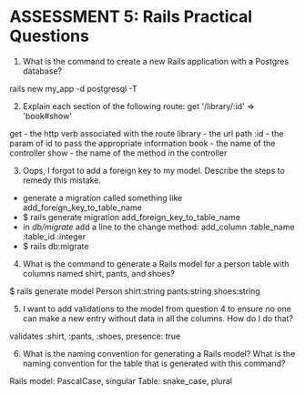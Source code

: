 # ASSESSMENT 5: Rails Practical Questions

1. What is the command to create a new Rails application with a Postgres database?

rails new my_app -d postgresql -T


2. Explain each section of the following route:  get '/library/:id' => 'book#show'

get - the http verb associated with the route
library - the url path
:id - the param of id to pass the appropriate information
book - the name of the controller
show - the name of the method in the controller


3. Oops, I forgot to add a foreign key to my model. Describe the steps to remedy this mistake.

- generate a migration called something like add_foreign_key_to_table_name
- $ rails generate migration add_foreign_key_to_table_name
- in *db/migrate* add a line to the change method: add_column :table_name :table_id :integer
- $ rails db:migrate


4. What is the command to generate a Rails model for a person table with columns named shirt, pants, and shoes?

$ rails generate model Person shirt:string pants:string shoes:string


5. I want to add validations to the model from question 4 to ensure no one can make a new entry without data in all the columns. How do I do that?

validates :shirt, :pants, :shoes, presence: true


6. What is the naming convention for generating a Rails model? What is the naming convention for the table that is generated with this command?

Rails model: PascalCase, singular
Table: snake_case, plural
